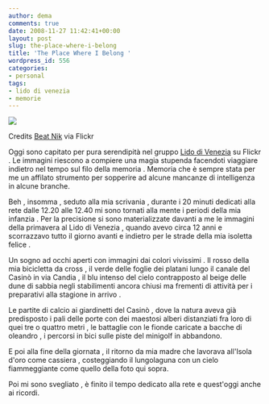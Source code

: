 ```yaml
---
author: dema
comments: true
date: 2008-11-27 11:42:41+00:00
layout: post
slug: the-place-where-i-belong
title: 'The Place Where I Belong '
wordpress_id: 556
categories:
- personal
tags:
- lido di venezia
- memorie
---
```


![](http://dema.tv/wp-content/uploads/2008/11/1409943119_8c2b13bc56.jpg)

Credits [Beat Nik](http://www.flickr.com/photos/beatpiknik/1409943119/) via Flickr

Oggi sono capitato per pura serendipità nel gruppo [Lido di Venezia](http://www.flickr.com/groups/lidodivenezia/) su Flickr . Le immagini riescono a compiere una magia stupenda facendoti viaggiare indietro nel tempo sul filo della memoria . Memoria che è sempre stata per me un affilato strumento per sopperire ad alcune mancanze di intelligenza in alcune branche.

Beh , insomma , seduto alla mia scrivania , durante i 20 minuti dedicati alla rete dalle 12.20 alle 12.40 mi sono tornati alla mente i periodi della mia infanzia . Per la precisione si sono materializzate davanti a me le immagini della primavera al Lido di Venezia , quando avevo circa 12 anni e scorrazzavo tutto il giorno avanti e indietro per le strade della mia isoletta felice .

Un sogno ad occhi aperti con immagini dai colori vivissimi . Il rosso della mia bicicletta da cross , il verde delle foglie dei platani lungo il canale del Casinò in via Candia , il blu intenso del cielo contrapposto al beige delle dune di sabbia negli stabilimenti ancora chiusi ma frementi di attività per i preparativi alla stagione in arrivo .

Le partite di calcio ai giardinetti del Casinò , dove la natura aveva già predisposto i pali delle porte con dei maestosi alberi distanziati fra loro di quei tre o quattro metri , le battaglie con le fionde caricate a bacche di oleandro , i percorsi in bici sulle piste del minigolf in abbandono.

E poi alla fine della giornata , il ritorno da mia madre che lavorava all'Isola d'oro come cassiera , costeggiando il lungolaguna con un cielo fiammeggiante come quello della foto qui sopra.

Poi mi sono svegliato , è finito il tempo dedicato alla rete e quest'oggi anche ai ricordi.
